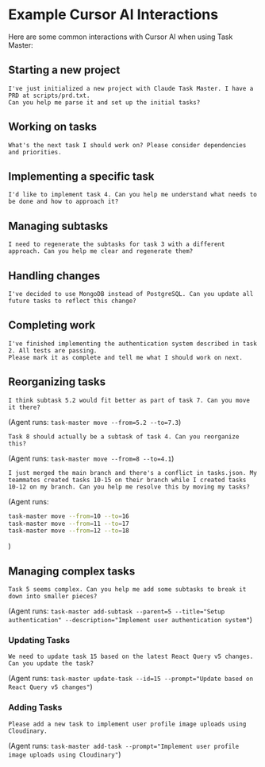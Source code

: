 # Example Cursor AI Interactions

Here are some common interactions with Cursor AI when using Task Master:

## Starting a new project

```
I've just initialized a new project with Claude Task Master. I have a PRD at scripts/prd.txt.
Can you help me parse it and set up the initial tasks?
```

## Working on tasks

```
What's the next task I should work on? Please consider dependencies and priorities.
```

## Implementing a specific task

```
I'd like to implement task 4. Can you help me understand what needs to be done and how to approach it?
```

## Managing subtasks

```
I need to regenerate the subtasks for task 3 with a different approach. Can you help me clear and regenerate them?
```

## Handling changes

```
I've decided to use MongoDB instead of PostgreSQL. Can you update all future tasks to reflect this change?
```

## Completing work

```
I've finished implementing the authentication system described in task 2. All tests are passing.
Please mark it as complete and tell me what I should work on next.
```

## Reorganizing tasks

```
I think subtask 5.2 would fit better as part of task 7. Can you move it there?
```

(Agent runs: `task-master move --from=5.2 --to=7.3`)

```
Task 8 should actually be a subtask of task 4. Can you reorganize this?
```

(Agent runs: `task-master move --from=8 --to=4.1`)

```
I just merged the main branch and there's a conflict in tasks.json. My teammates created tasks 10-15 on their branch while I created tasks 10-12 on my branch. Can you help me resolve this by moving my tasks?
```

(Agent runs:

```bash
task-master move --from=10 --to=16
task-master move --from=11 --to=17
task-master move --from=12 --to=18
```

)

## Managing complex tasks

```
Task 5 seems complex. Can you help me add some subtasks to break it down into smaller pieces?
```

(Agent runs: `task-master add-subtask --parent=5 --title="Setup authentication" --description="Implement user authentication system"`)

### Updating Tasks

```
We need to update task 15 based on the latest React Query v5 changes. Can you update the task?
```

(Agent runs: `task-master update-task --id=15 --prompt="Update based on React Query v5 changes"`)

### Adding Tasks

```
Please add a new task to implement user profile image uploads using Cloudinary.
```

(Agent runs: `task-master add-task --prompt="Implement user profile image uploads using Cloudinary"`)
